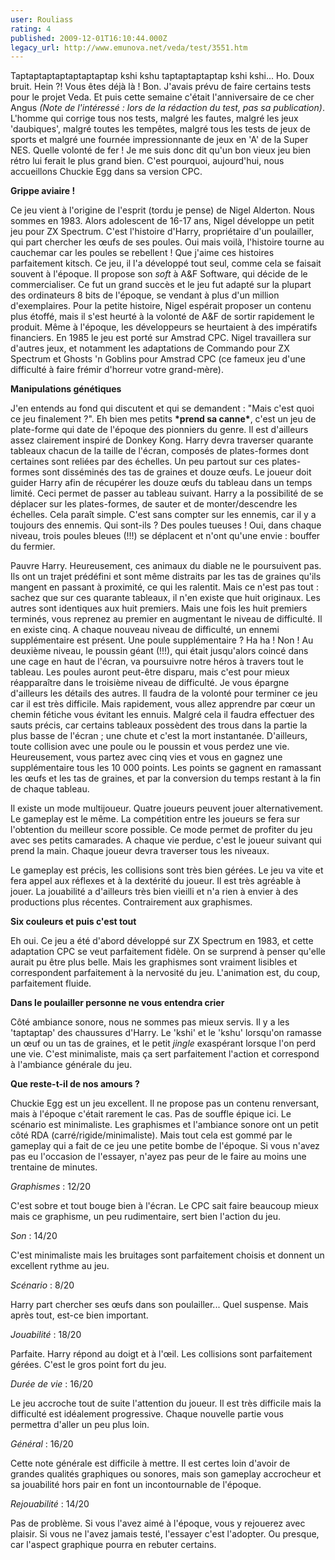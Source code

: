 ```yaml
---
user: Rouliass
rating: 4
published: 2009-12-01T16:10:44.000Z
legacy_url: http://www.emunova.net/veda/test/3551.htm
---
```

Taptaptaptaptaptaptaptap kshi kshu taptaptaptaptap kshi kshi... Ho. Doux bruit. Hein ?! Vous êtes déjà là ! Bon. J'avais prévu de faire certains tests pour le projet Veda. Et puis cette semaine c'était l'anniversaire de ce cher Angus _(Note de l'intéressé : lors de la rédaction du test, pas sa publication)_. L'homme qui corrige tous nos tests, malgré les fautes, malgré les jeux 'daubiques', malgré toutes les tempêtes, malgré tous les tests de jeux de sports et malgré une fournée impressionnante de jeux en 'A' de la Super NES. Quelle volonté de fer ! Je me suis donc dit qu'un bon vieux jeu bien rétro lui ferait le plus grand bien. C'est pourquoi, aujourd'hui, nous accueillons Chuckie Egg dans sa version CPC.  

  

**Grippe aviaire !**  

  

Ce jeu vient à l'origine de l'esprit (tordu je pense) de Nigel Alderton. Nous sommes en 1983\. Alors adolescent de 16-17 ans, Nigel développe un petit jeu pour ZX Spectrum. C'est l'histoire d'Harry, propriétaire d'un poulailler, qui part chercher les œufs de ses poules. Oui mais voilà, l'histoire tourne au cauchemar car les poules se rebellent ! Que j'aime ces histoires parfaitement kitsch. Ce jeu, il l'a développé tout seul, comme cela se faisait souvent à l'époque. Il propose son _soft_ à A&F Software, qui décide de le commercialiser. Ce fut un grand succès et le jeu fut adapté sur la plupart des ordinateurs 8 bits de l'époque, se vendant à plus d'un million d'exemplaires. Pour la petite histoire, Nigel espérait proposer un contenu plus étoffé, mais il s'est heurté à la volonté de A&F de sortir rapidement le produit. Même à l'époque, les développeurs se heurtaient à des impératifs financiers. En 1985 le jeu est porté sur Amstrad CPC. Nigel travaillera sur d'autres jeux, et notamment les adaptations de Commando pour ZX Spectrum et Ghosts 'n Goblins pour Amstrad CPC (ce fameux jeu d'une difficulté à faire frémir d'horreur votre grand-mère).  

  

**Manipulations génétiques**  

  

J'en entends au fond qui discutent et qui se demandent : "Mais c'est quoi ce jeu finalement ?". Eh bien mes petits **\*prend sa canne\***, c'est un jeu de plate-forme qui date de l'époque des pionniers du genre. Il est d'ailleurs assez clairement inspiré de Donkey Kong. Harry devra traverser quarante tableaux chacun de la taille de l'écran, composés de plates-formes dont certaines sont reliées par des échelles. Un peu partout sur ces plates-formes sont disséminés des tas de graines et douze œufs. Le joueur doit guider Harry afin de récupérer les douze œufs du tableau dans un temps limité. Ceci permet de passer au tableau suivant. Harry a la possibilité de se déplacer sur les plates-formes, de sauter et de monter/descendre les échelles. Cela paraît simple. C'est sans compter sur les ennemis, car il y a toujours des ennemis. Qui sont-ils ? Des poules tueuses ! Oui, dans chaque niveau, trois poules bleues (!!!) se déplacent et n'ont qu'une envie : bouffer du fermier.  

  

Pauvre Harry. Heureusement, ces animaux du diable ne le poursuivent pas. Ils ont un trajet prédéfini et sont même distraits par les tas de graines qu'ils mangent en passant à proximité, ce qui les ralentit. Mais ce n'est pas tout : sachez que sur ces quarante tableaux, il n'en existe que huit originaux. Les autres sont identiques aux huit premiers. Mais une fois les huit premiers terminés, vous reprenez au premier en augmentant le niveau de difficulté. Il en existe cinq. A chaque nouveau niveau de difficulté, un ennemi supplémentaire est présent. Une poule supplémentaire ? Ha ha ! Non ! Au deuxième niveau, le poussin géant (!!!), qui était jusqu'alors coincé dans une cage en haut de l'écran, va poursuivre notre héros à travers tout le tableau. Les poules auront peut-être disparu, mais c'est pour mieux réapparaître dans le troisième niveau de difficulté. Je vous épargne d'ailleurs les détails des autres. Il faudra de la volonté pour terminer ce jeu car il est très difficile. Mais rapidement, vous allez apprendre par cœur un chemin fétiche vous évitant les ennuis. Malgré cela il faudra effectuer des sauts précis, car certains tableaux possèdent des trous dans la partie la plus basse de l'écran ; une chute et c'est la mort instantanée. D'ailleurs, toute collision avec une poule ou le poussin et vous perdez une vie. Heureusement, vous partez avec cinq vies et vous en gagnez une supplémentaire tous les 10 000 points. Les points se gagnent en ramassant les œufs et les tas de graines, et par la conversion du temps restant à la fin de chaque tableau.  

  

Il existe un mode multijoueur. Quatre joueurs peuvent jouer alternativement. Le gameplay est le même. La compétition entre les joueurs se fera sur l'obtention du meilleur score possible. Ce mode permet de profiter du jeu avec ses petits camarades. A chaque vie perdue, c'est le joueur suivant qui prend la main. Chaque joueur devra traverser tous les niveaux.  

  

Le gameplay est précis, les collisions sont très bien gérées. Le jeu va vite et fera appel aux réflexes et à la dextérité du joueur. Il est très agréable à jouer. La jouabilité a d'ailleurs très bien vieilli et n'a rien à envier à des productions plus récentes. Contrairement aux graphismes.  

  

**Six couleurs et puis c'est tout**  

  

Eh oui. Ce jeu a été d'abord développé sur ZX Spectrum en 1983, et cette adaptation CPC se veut parfaitement fidèle. On se surprend à penser qu'elle aurait pu être plus belle. Mais les graphismes sont vraiment lisibles et correspondent parfaitement à la nervosité du jeu. L'animation est, du coup, parfaitement fluide.  

  

**Dans le poulailler personne ne vous entendra crier**  

  

Côté ambiance sonore, nous ne sommes pas mieux servis. Il y a les 'taptaptap' des chaussures d'Harry. Le 'kshi' et le 'kshu' lorsqu'on ramasse un œuf ou un tas de graines, et le petit _jingle_ exaspérant lorsque l'on perd une vie. C'est minimaliste, mais ça sert parfaitement l'action et correspond à l'ambiance générale du jeu.  

  

**Que reste-t-il de nos amours ?**  

  

Chuckie Egg est un jeu excellent. Il ne propose pas un contenu renversant, mais à l'époque c'était rarement le cas. Pas de souffle épique ici. Le scénario est minimaliste. Les graphismes et l'ambiance sonore ont un petit côté RDA (carré/rigide/minimaliste). Mais tout cela est gommé par le gameplay qui a fait de ce jeu une petite bombe de l'époque. Si vous n'avez pas eu l'occasion de l'essayer, n'ayez pas peur de le faire au moins une trentaine de minutes.  

  

_Graphismes_ : 12/20  

C'est sobre et tout bouge bien à l'écran. Le CPC sait faire beaucoup mieux mais ce graphisme, un peu rudimentaire, sert bien l'action du jeu.  

  

_Son_ : 14/20  

C'est minimaliste mais les bruitages sont parfaitement choisis et donnent un excellent rythme au jeu.  

  

_Scénario_ : 8/20  

Harry part chercher ses œufs dans son poulailler... Quel suspense. Mais après tout, est-ce bien important.  

  

_Jouabilité_ : 18/20  

Parfaite. Harry répond au doigt et à l'œil. Les collisions sont parfaitement gérées. C'est le gros point fort du jeu.  

  

_Durée de vie_ : 16/20  

Le jeu accroche tout de suite l'attention du joueur. Il est très difficile mais la difficulté est idéalement progressive. Chaque nouvelle partie vous permettra d'aller un peu plus loin.  

  

_Général_ : 16/20  

Cette note générale est difficile à mettre. Il est certes loin d'avoir de grandes qualités graphiques ou sonores, mais son gameplay accrocheur et sa jouabilité hors pair en font un incontournable de l'époque.  

  

_Rejouabilité_ : 14/20  

Pas de problème. Si vous l'avez aimé à l'époque, vous y rejouerez avec plaisir. Si vous ne l'avez jamais testé, l'essayer c'est l'adopter. Ou presque, car l'aspect graphique pourra en rebuter certains.